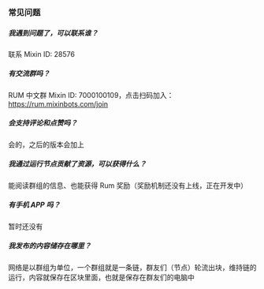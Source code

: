 ### 常见问题

##### 我遇到问题了，可以联系谁？

联系 Mixin ID: 28576

##### 有交流群吗？

RUM 中⽂群 Mixin ID: 7000100109，点击扫码加入：https://rum.mixinbots.com/join

##### 会支持评论和点赞吗？

会的，之后的版本会加上

##### 我通过运行节点贡献了资源，可以获得什么？

能阅读群组的信息、也能获得 Rum 奖励（奖励机制还没有上线，正在开发中）

##### 有手机 APP 吗？

暂时还没有

##### 我发布的内容储存在哪里？

网络是以群组为单位，一个群组就是一条链，群友们（节点）轮流出块，维持链的运行，内容就保存在区块里面，也就是保存在群友们的电脑中
